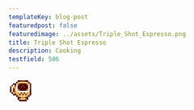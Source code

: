 ```yaml
---
templateKey: blog-post
featuredpost: false
featuredimage: ../assets/Triple_Shot_Espresso.png
title: Triple Shot Espresso
description: Cooking
testfield: 506
---
```

![Triple Shot Espresso](../assets/Triple_Shot_Espresso.png)